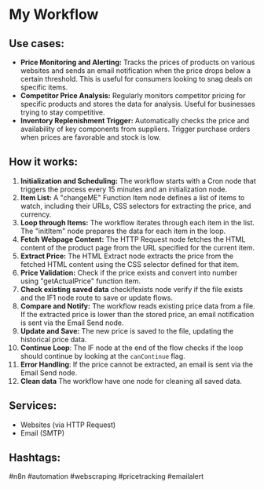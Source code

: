 # My Workflow

## Use cases:

- **Price Monitoring and Alerting:** Tracks the prices of products on various websites and sends an email notification when the price drops below a certain threshold. This is useful for consumers looking to snag deals on specific items.
- **Competitor Price Analysis:** Regularly monitors competitor pricing for specific products and stores the data for analysis. Useful for businesses trying to stay competitive.
- **Inventory Replenishment Trigger:** Automatically checks the price and availability of key components from suppliers. Trigger purchase orders when prices are favorable and stock is low.

## How it works:

1.  **Initialization and Scheduling:** The workflow starts with a Cron node that triggers the process every 15 minutes and an initialization node.
2.  **Item List:** A "changeME" Function Item node defines a list of items to watch, including their URLs, CSS selectors for extracting the price, and currency.
3.  **Loop through Items:** The workflow iterates through each item in the list. The "initItem" node prepares the data for each item in the loop.
4.  **Fetch Webpage Content:** The HTTP Request node fetches the HTML content of the product page from the URL specified for the current item.
5.  **Extract Price:** The HTML Extract node extracts the price from the fetched HTML content using the CSS selector defined for that item.
6.  **Price Validation:** Check if the price exists and convert into number using "getActualPrice" function item.
7. **Check existing saved data** checkifexists node verify if the file exists and the IF1 node route to save or update flows.
8.  **Compare and Notify:** The workflow reads existing price data from a file. If the extracted price is lower than the stored price, an email notification is sent via the Email Send node.
9.  **Update and Save:** The new price is saved to the file, updating the historical price data.
10. **Continue Loop**: The IF node at the end of the flow checks if the loop should continue by looking at the `canContinue` flag.
11. **Error Handling**: If the price cannot be extracted, an email is sent via the Email Send node.
12. **Clean data** The workflow have one node for cleaning all saved data.

## Services:

-   Websites (via HTTP Request)
-   Email (SMTP)

## Hashtags:

#n8n #automation #webscraping #pricetracking #emailalert
